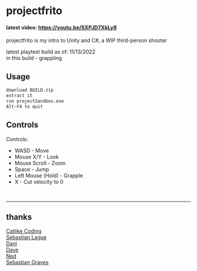 # projectfrito
#### latest video: <https://youtu.be/SXPJD7XkLy8>

projectfrito is my intro to Unity and C#, a WIP third-person shooter

latest playtest build as of: 11/13/2022
<br>
in this build - grappling

## Usage
```sh
download BUILD.zip
extract it
run projectSandbox.exe
Alt-F4 to quit
```

## Controls
Controls:
- WASD - Move
- Mouse X/Y - Look
- Mouse Scroll - Zoom
- Space - Jump
- Left Mouse (Hold) - Grapple
- X - Cut velocity to 0

<br>

***

## thanks
[Catlike Coding](https://catlikecoding.com/unity/tutorials/)<br>
[Sebastian Lague](https://www.youtube.com/c/SebastianLague/videos)<br>
[Dani](https://www.youtube.com/c/DanisTutorials/videos)<br>
[Dave](https://www.youtube.com/channel/UCIWlCE2kt0RXCJLRp8HjhiQ/videos)<br>
[Ned](https://www.youtube.com/c/NedMakesGames/videos)<br>
[Sebastian Graves](https://www.youtube.com/user/ICampEasts/videos)